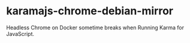 # karamajs-chrome-debian-mirror
Headless Chrome on Docker sometime breaks when Running Karma for JavaScript.
